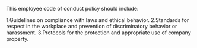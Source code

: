 This employee code of conduct policy should include:

1.Guidelines on compliance with laws and ethical behavior.
2.Standards for respect in the workplace and prevention of discriminatory behavior or harassment.
3.Protocols for the protection and appropriate use of company property.
